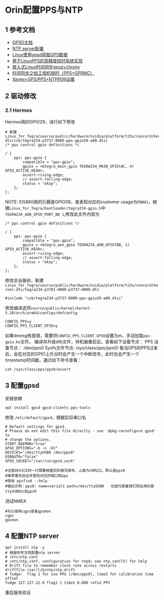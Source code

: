 # Orin配置PPS与NTP
## 1 参考文档
- [GPSD文档](https://gpsd.gitlab.io/gpsd/gpsd.html)
- [NTP server配置](https://www.eecis.udel.edu/~mills/ntp/html/drivers/)
- [Linux使用gpsd获取GPS数据](https://blog.csdn.net/yiyu20180729/article/details/136340493?spm=1001.2101.3001.6650.3&utm_medium=distribute.pc_relevant.none-task-blog-2%7Edefault%7EYuanLiJiHua%7EPosition-3-136340493-blog-119249223.235%5Ev43%5Epc_blog_bottom_relevance_base2&depth_1-utm_source=distribute.pc_relevant.none-task-blog-2%7Edefault%7EYuanLiJiHua%7EPosition-3-136340493-blog-119249223.235%5Ev43%5Epc_blog_bottom_relevance_base2&utm_relevant_index=6)
- [基于LinuxPPS的高精度校时系统实现](https://www.doc88.com/p-7478992186790.html?r=1)
- [嵌入式Linux时间同步gpsd+chrony](https://blog.csdn.net/sep4075/article/details/119249223?spm=1001.2014.3001.5506)
- [时间同步之给工控机授时（PPS+GPRMC）](https://blog.csdn.net/m0_46611008/article/details/126289705?utm_medium=distribute.pc_relevant.none-task-blog-2~default~baidujs_baidulandingword~default-8-126289705-blog-120728557.235^v43^pc_blog_bottom_relevance_base2&spm=1001.2101.3001.4242.5&utm_relevant_index=11)
- [Xavier+GPS/PPS+NTP时间设置](https://blog.csdn.net/enlaihe/article/details/120728557?spm=1001.2014.3001.5506)

## 2 驱动修改
### 2.1 Hermes
Hermes用的GPIO29，进行如下修改
```shell
# 新建 Linux_for_Tegra/source/public/hardware/nvidia/platform/t23x/concord/kernel-dts/cvb/tegra234-p3737-0000-pps-gpio29-a00.dtsi
/* pps control gpio definitions */

/ {
    pps: pps-gpio {
        compatible = "pps-gpio";
        gpios = <&tegra_main_gpio TEGRA234_MAIN_GPIO(AC, 4) GPIO_ACTIVE_HIGH>;
        assert-rising-edge;
        // assert-falling-edge;
        status = "okay";
    };
};
```
NOTE: EIS860用的引脚是GPIO08，查表知对应的customer usage为`PBB01`，根据`Linux_for_Tegra/bootloader/tegra234-gpio.h`中`TEGRA234_AON_GPIO_PORT_BB 1`,修改此文件内容为
```shell
/* pps control gpio definitions */

/ {
    pps: pps-gpio {
        compatible = "pps-gpio";
        gpios = <&tegra_aon_gpio TEGRA234_AON_GPIO(BB, 1) GPIO_ACTIVE_HIGH>;
        assert-rising-edge;
        // assert-falling-edge;
        status = "okay";
    };
};
```
修改总设备树，新建`Linux_for_Tegra/source/public/hardware/nvidia/platform/t23x/concord/kernel-dts/tegra234-p3701-0000-p3737-0000.dts`
```shell
#include "cvb/tegra234-p3737-0000-pps-gpio29-a00.dtsi"
```
修改编译选项`source/public/kernel/kernel-5.10/arch/arm64/configs/defconfig`
```shell
CONFIG_PPS=y
CONFIG_PPS_CLIENT_GPIO=y
```
如果dmesg有报错，需要将`CONFIG_PPS_CLIENT_GPIO`设置为m，手动加载`pps-gpio.ko`文件。
编译并升级dtb文件，待机器重启后，查看如下设备节点：
PPS 设备节点： /dev/pps0
Sysfs文件节点: /sys/class/pps/pps0/
每当GPS的PPS过来后，会在对应的GPIO上升沿时会产生一个中断信号，此时也会产生一个timestamp时间戳，通过如下命令查看：
```shell
cat /sys/class/pps/pps0/assert
```
## 3 配置gpsd
安装依赖
```shell
apt install gpsd gpsd-clients pps-tools
```
修改 `/etc/default/gpsd`，根据实际串口名
```shell
# Default settings for gpsd.
# Please do not edit this file directly - use `dpkg-reconfigure gpsd' to
# change the options.
START_DAEMON="true"
GPSD_OPTIONS="-b -n -D1"
DEVICES="/dev/ttyUSB0 /dev/pps0"
USBAUTO="false"
GPSD_SOCKET="/var/run/gpsd.sock"

#注意DEVICE的一行需要根据实际情况填写，上面为COM2口，默认是pps0
#推荐事先验证并查找对应的端口和pps
#使用 ppsfind --help
#输出示例：pps0: name=serial1 path=/dev/ttyUSB0   也就代表着我们现在用的是ttyUSB0以及pps0
```
测试NMEA
```shell
#可以使用cgps或者gpsmon
cgps
gpsmon
```



## 4 配置NTP server
```shell
apt install ntp -y
# 根据参考文档配置ntp server
# /etc/ntp.conf
# /etc/ntp.conf, configuration for ntpd; see ntp.conf(5) for help
# Drift file to remember clock rate across restarts
driftfile /var/lib/ntp/ntp.drift
# fudge:  flag 1 for use PPS (/dev/pps0), time2 for calibration time offset
fudge 127.127.22.0 flag1 1 time2 0.000 refid PPS
```
重启服务验证
